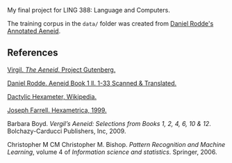 My final project for LING 388: Language and Computers.

The training corpus in the `data/` folder was created from [Daniel Rodde's Annotated Aeneid][rodde-aeneid].

## References

[Virgil. *The Aeneid*. Project Gutenberg.][gutenberg-aeneid]

[Daniel Rodde. Aeneid Book 1 ll. 1-33 Scanned & Translated.][rodde-aeneid]

[Dactylic Hexameter, Wikipedia.][dactylic-hexameter-wiki]

[Joseph Farrell. Hexametrica, 1999.][hexametrica-course]

Barbara Boyd. *Vergil’s Aeneid: Selections from Books 1, 2, 4, 6, 10 & 12*. Bolchazy-Carducci Publishers, Inc, 2009.

Christopher M CM Christopher M. Bishop. *Pattern Recognition and Machine Learning*, volume 4 of *Information science and statistics*. Springer, 2006.

[gutenberg-aeneid]: http://www.gutenberg.org/files/227/227-h/227-h.htm
[rodde-aeneid]: http://www.fenwickfriars.com/Page/246
[dactylic-hexameter-wiki]: https://en.wikipedia.org/wiki/Dactylic_hexameter
[hexametrica-course]: http://www.skidmore.edu/academics/classics/courses/metrica/
